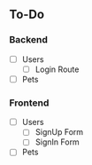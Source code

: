 ## To-Do

### Backend
- [ ] Users
  - [ ] Login Route
- [ ] Pets

### Frontend
- [ ] Users
  - [ ] SignUp Form
  - [ ] SignIn Form
- [ ] Pets
